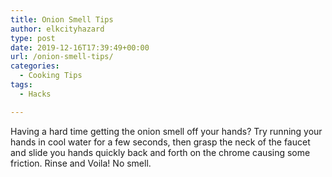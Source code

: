 ```yaml
---
title: Onion Smell Tips
author: elkcityhazard
type: post
date: 2019-12-16T17:39:49+00:00
url: /onion-smell-tips/
categories:
  - Cooking Tips
tags:
  - Hacks

---
```

Having a hard time getting the onion smell off your hands? Try running your hands in cool water for a few seconds, then grasp the neck of the faucet and slide you hands quickly back and forth on the chrome causing some friction. Rinse and Voila! No smell.